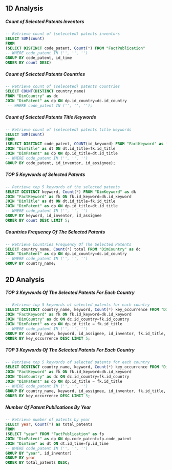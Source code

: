 ## 1D Analysis

##### Count of Selected Patents Inventors

```sql
-- Retrieve count of (seleceted) patents inventors
SELECT SUM(count)
FROM
(SELECT DISTINCT code_patent, Count(*) FROM "FactPublication"
-- WHERE code_patent IN ('', '', '')
GROUP BY code_patent, id_time 
ORDER BY count DESC)
```

##### Count of Selected Patents Countries

```sql
-- Retrieve count of (seleceted) patents countries
SELECT COUNT(DISTINCT country_name)
FROM "DimCountry" as dc
JOIN "DimPatent" as dp ON dp.id_country=dc.id_country
 -- WHERE code_patent IN ('', '', '');
```

##### Count of Selected Patents Title Keywords

```sql
-- Retrieve count of (seleceted) patents title keywords
SELECT SUM(count)
FROM
(SELECT DISTINCT code_patent, COUNT(id_keyword) FROM "FactKeyword" as fk
JOIN "DimTitle" as dt ON dt.id_title=fk.id_title
JOIN "DimPatent" as dp ON dp.id_title=dt.id_title
-- WHERE code_patent IN ('', '', '')
GROUP BY code_patent, id_inventor, id_assignee);
```

##### TOP 5 Keywords of Selected Patents

```sql
-- Retrieve top 5 keywords of the selected patents
SELECT DISTINCT keyword, Count(*) FROM "DimKeyword" as dk
JOIN "FactKeyword" as fk ON fk.id_keyword=dk.id_keyword
JOIN "DimTitle" as dt ON dt.id_title=fk.id_title
JOIN "DimPatent" as dp ON dp.id_title=dt.id_title
-- WHERE code_patent IN ('', '', '')
GROUP BY keyword, id_inventor, id_assignee
ORDER BY count DESC LIMIT 5;
```

##### Countries Frequency Of The Selected Patents

```sql
-- Retrieve Countries Frequency Of The Selected Patents
SELECT country_name, Count(*) total FROM "DimCountry" as dc
JOIN "DimPatent" as dp ON dp.id_country=dc.id_country
-- WHERE code_patent IN ('', '', '')
GROUP BY country_name;
```


## 2D Analysis


##### TOP 3 Keywords Of The Selected Patents For Each Country

```sql
-- Retrieve top 5 keywords of selected patents for each country
SELECT DISTINCT country_name, keyword, Count(*) key_occurrence FROM "DimKeyword" as dk
JOIN "FactKeyword" as fk ON fk.id_keyword=dk.id_keyword
JOIN "DimCountry" as dc ON dc.id_country=fk.id_country
JOIN "DimPatent" as dp ON dp.id_title = fk.id_title
-- WHERE code_patent IN ('', '', '')
GROUP BY country_name, keyword, id_assignee, id_inventor, fk.id_title, id_time
ORDER BY key_occurrence DESC LIMIT 5;
```

##### TOP 3 Keywords Of The Selected Patents For Each Country

```sql
-- Retrieve top 5 keywords of selected patents for each country
SELECT DISTINCT country_name, keyword, Count(*) key_occurrence FROM "DimKeyword" as dk
JOIN "FactKeyword" as fk ON fk.id_keyword=dk.id_keyword
JOIN "DimCountry" as dc ON dc.id_country=fk.id_country
JOIN "DimPatent" as dp ON dp.id_title = fk.id_title
-- WHERE code_patent IN ('', '', '')
GROUP BY country_name, keyword, id_assignee, id_inventor, fk.id_title, id_time
ORDER BY key_occurrence DESC LIMIT 5;
```

##### Number Of Patent Publications By Year

```sql
-- Retrieve number of patents by year
SELECT year, Count(*) as total_patents
FROM
(SELECT "year" FROM "FactPublication" as fp
JOIN "DimPatent" as dp ON dp.code_patent=fp.code_patent
JOIN "DimTime" as dt ON dt.id_time=fp.id_time
-- WHERE code_patent IN ('', '', '')
GROUP BY "year", id_inventor)
GROUP BY year
ORDER BY total_patents DESC;
```